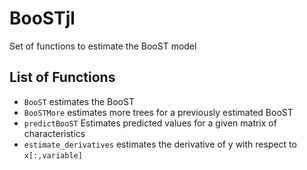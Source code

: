 # BooSTjl

Set of functions to estimate the BooST model 

## List of Functions

- `BooST` estimates the BooST
- `BooSTMore` estimates more trees for a previously estimated BooST
- `predictBooST` Estimates predicted values for a given matrix of characteristics
- `estimate_derivatives` estimates the derivative of y with respect to `x[:,variable]`